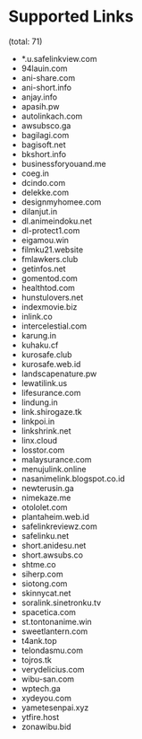 # Supported Links
(total: 71)
* *.u.safelinkview.com
* 94lauin.com
* ani-share.com
* ani-short.info
* anjay.info
* apasih.pw
* autolinkach.com
* awsubsco.ga
* bagilagi.com
* bagisoft.net
* bkshort.info
* businessforyouand.me
* coeg.in
* dcindo.com
* delekke.com
* designmyhomee.com
* dilanjut.in
* dl.animeindoku.net
* dl-protect1.com
* eigamou.win
* filmku21.website
* fmlawkers.club
* getinfos.net
* gomentod.com
* healthtod.com
* hunstulovers.net
* indexmovie.biz
* inlink.co
* intercelestial.com
* karung.in
* kuhaku.cf
* kurosafe.club
* kurosafe.web.id
* landscapenature.pw
* lewatilink.us
* lifesurance.com
* lindung.in
* link.shirogaze.tk
* linkpoi.in
* linkshrink.net
* linx.cloud
* losstor.com
* malaysurance.com
* menujulink.online
* nasanimelink.blogspot.co.id
* newterusin.ga
* nimekaze.me
* otololet.com
* plantaheim.web.id
* safelinkreviewz.com
* safelinku.net
* short.anidesu.net
* short.awsubs.co
* shtme.co
* siherp.com
* siotong.com
* skinnycat.net
* soralink.sinetronku.tv
* spacetica.com
* st.tontonanime.win
* sweetlantern.com
* t4ank.top
* telondasmu.com
* tojros.tk
* verydelicius.com
* wibu-san.com
* wptech.ga
* xydeyou.com
* yametesenpai.xyz
* ytfire.host
* zonawibu.bid
